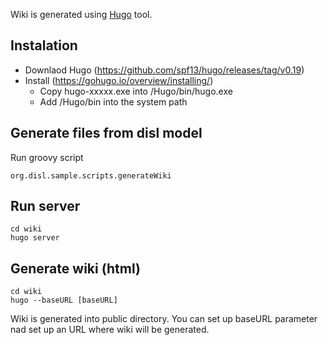 Wiki is generated using [Hugo](https://gohugo.io) tool.

## Instalation

 * Downlaod Hugo (https://github.com/spf13/hugo/releases/tag/v0.19)
 * Install (https://gohugo.io/overview/installing/)
    * Copy hugo-xxxxx.exe into  <smth>/Hugo/bin/hugo.exe
    * Add <smth>/Hugo/bin into the system path

## Generate files from disl model
Run groovy script
```
org.disl.sample.scripts.generateWiki
```

## Run server

    cd wiki
    hugo server
    
## Generate wiki (html)

    cd wiki
    hugo --baseURL [baseURL]

 Wiki is generated into public directory. You can set up baseURL parameter nad set up an URL where wiki will be generated.


